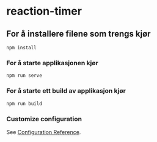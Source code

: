 # reaction-timer

## For å installere filene som trengs kjør
```
npm install
```

### For å starte applikasjonen kjør
```
npm run serve
```

### For å starte ett build av applikasjon kjør
```
npm run build
```

### Customize configuration
See [Configuration Reference](https://cli.vuejs.org/config/).
